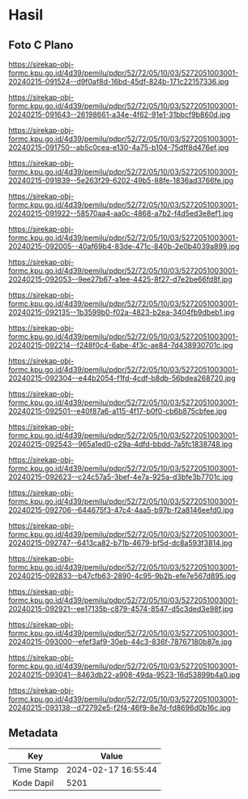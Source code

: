# Hasil

## Foto C Plano

https://sirekap-obj-formc.kpu.go.id/4d39/pemilu/pdpr/52/72/05/10/03/5272051003001-20240215-091524--d9f0af8d-16bd-45df-824b-171c22157336.jpg

https://sirekap-obj-formc.kpu.go.id/4d39/pemilu/pdpr/52/72/05/10/03/5272051003001-20240215-091643--26198661-a34e-4f62-91e1-31bbcf9b860d.jpg

https://sirekap-obj-formc.kpu.go.id/4d39/pemilu/pdpr/52/72/05/10/03/5272051003001-20240215-091750--ab5c0cea-e130-4a75-b104-75dff8d476ef.jpg

https://sirekap-obj-formc.kpu.go.id/4d39/pemilu/pdpr/52/72/05/10/03/5272051003001-20240215-091839--5e263f29-6202-49b5-88fe-1836ad3766fe.jpg

https://sirekap-obj-formc.kpu.go.id/4d39/pemilu/pdpr/52/72/05/10/03/5272051003001-20240215-091922--58570aa4-aa0c-4868-a7b2-f4d5ed3e8ef1.jpg

https://sirekap-obj-formc.kpu.go.id/4d39/pemilu/pdpr/52/72/05/10/03/5272051003001-20240215-092005--40af69b4-83de-471c-840b-2e0b4039a899.jpg

https://sirekap-obj-formc.kpu.go.id/4d39/pemilu/pdpr/52/72/05/10/03/5272051003001-20240215-092053--9ee27b67-a1ee-4425-8f27-d7e2be66fd8f.jpg

https://sirekap-obj-formc.kpu.go.id/4d39/pemilu/pdpr/52/72/05/10/03/5272051003001-20240215-092135--1b3599b0-f02a-4823-b2ea-3404fb9dbeb1.jpg

https://sirekap-obj-formc.kpu.go.id/4d39/pemilu/pdpr/52/72/05/10/03/5272051003001-20240215-092214--f248f0c4-6abe-4f3c-ae84-7d438930701c.jpg

https://sirekap-obj-formc.kpu.go.id/4d39/pemilu/pdpr/52/72/05/10/03/5272051003001-20240215-092304--e44b2054-f1fd-4cdf-b8db-56bdea268720.jpg

https://sirekap-obj-formc.kpu.go.id/4d39/pemilu/pdpr/52/72/05/10/03/5272051003001-20240215-092501--e40f87a6-a115-4f17-b0f0-cb6b875cbfee.jpg

https://sirekap-obj-formc.kpu.go.id/4d39/pemilu/pdpr/52/72/05/10/03/5272051003001-20240215-092543--965a1ed0-c29a-4dfd-bbdd-7a5fc1838748.jpg

https://sirekap-obj-formc.kpu.go.id/4d39/pemilu/pdpr/52/72/05/10/03/5272051003001-20240215-092623--c24c57a5-3bef-4e7a-925a-d3bfe3b7701c.jpg

https://sirekap-obj-formc.kpu.go.id/4d39/pemilu/pdpr/52/72/05/10/03/5272051003001-20240215-092706--644675f3-47c4-4aa5-b97b-f2a8146eefd0.jpg

https://sirekap-obj-formc.kpu.go.id/4d39/pemilu/pdpr/52/72/05/10/03/5272051003001-20240215-092747--6413ca82-b71b-4679-bf5d-dc8a593f3814.jpg

https://sirekap-obj-formc.kpu.go.id/4d39/pemilu/pdpr/52/72/05/10/03/5272051003001-20240215-092833--b47cfb63-2890-4c95-9b2b-efe7e567d895.jpg

https://sirekap-obj-formc.kpu.go.id/4d39/pemilu/pdpr/52/72/05/10/03/5272051003001-20240215-092921--ee17135b-c879-4574-8547-d5c3ded3e98f.jpg

https://sirekap-obj-formc.kpu.go.id/4d39/pemilu/pdpr/52/72/05/10/03/5272051003001-20240215-093000--efef3af9-30eb-44c3-836f-78767180b87e.jpg

https://sirekap-obj-formc.kpu.go.id/4d39/pemilu/pdpr/52/72/05/10/03/5272051003001-20240215-093041--8463db22-a908-49da-9523-16d53899b4a0.jpg

https://sirekap-obj-formc.kpu.go.id/4d39/pemilu/pdpr/52/72/05/10/03/5272051003001-20240215-093138--d72792e5-f2f4-46f9-8e7d-fd8696d0b16c.jpg


## Metadata

| Key        | Value               |
| ---------- | ------------------- |
| Time Stamp | 2024-02-17 16:55:44 |
| Kode Dapil | 5201                |



